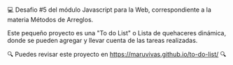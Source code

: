 
💻 Desafio #5 del módulo Javascript para la Web, correspondiente a la materia Métodos de Arreglos.

Este pequeño proyecto es una "To do List" o Lista de quehaceres dinámica, donde se pueden agregar y llevar cuenta de las tareas realizadas.


🔍 Puedes revisar este proyecto en https://maruvivas.github.io/to-do-list/ 🔍
